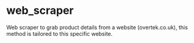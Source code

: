 # web_scraper
Web scraper to grab product details from a website (overtek.co.uk), this method is tailored to this specific website.
